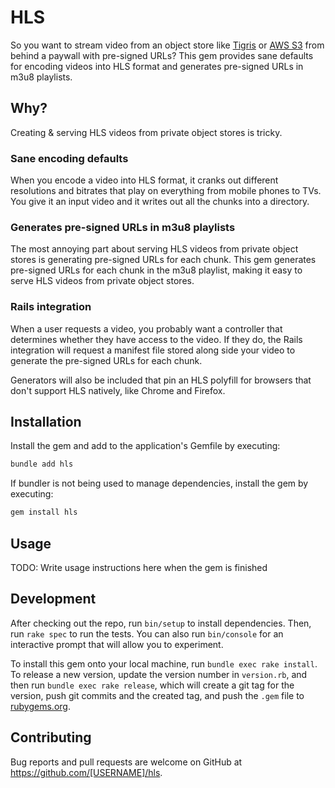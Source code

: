# HLS

So you want to stream video from an object store like [Tigris](https://tigrisdata.com/) or [AWS S3](https://aws.amazon.com/s3/) from behind a paywall with pre-signed URLs? This gem provides sane defaults for encoding videos into HLS format and generates pre-signed URLs in m3u8 playlists.

## Why?

Creating & serving HLS videos from private object stores is tricky.

### Sane encoding defaults

When you encode a video into HLS format, it cranks out different resolutions and bitrates that play on everything from mobile phones to TVs. You give it an input video and it writes out all the chunks into a directory.

### Generates pre-signed URLs in m3u8 playlists

The most annoying part about serving HLS videos from private object stores is generating pre-signed URLs for each chunk. This gem generates pre-signed URLs for each chunk in the m3u8 playlist, making it easy to serve HLS videos from private object stores.

### Rails integration

When a user requests a video, you probably want a controller that determines whether they have access to the video. If they do, the Rails integration will request a manifest file stored along side your video to generate the pre-signed URLs for each chunk.

Generators will also be included that pin an HLS polyfill for browsers that don't support HLS natively, like Chrome and Firefox.

## Installation

Install the gem and add to the application's Gemfile by executing:

```bash
bundle add hls
```

If bundler is not being used to manage dependencies, install the gem by executing:

```bash
gem install hls
```

## Usage

TODO: Write usage instructions here when the gem is finished

## Development

After checking out the repo, run `bin/setup` to install dependencies. Then, run `rake spec` to run the tests. You can also run `bin/console` for an interactive prompt that will allow you to experiment.

To install this gem onto your local machine, run `bundle exec rake install`. To release a new version, update the version number in `version.rb`, and then run `bundle exec rake release`, which will create a git tag for the version, push git commits and the created tag, and push the `.gem` file to [rubygems.org](https://rubygems.org).

## Contributing

Bug reports and pull requests are welcome on GitHub at https://github.com/[USERNAME]/hls.
